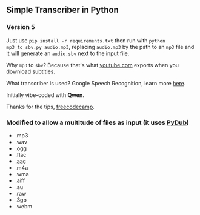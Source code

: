 ## Simple Transcriber in Python
### Version 5

Just use `pip install -r requirements.txt` then run with `python mp3_to_sbv.py audio.mp3`, replacing `audio.mp3` by the path to an `mp3` file and it will generate an `audio.sbv` next to the input file.

Why `mp3` to `sbv`? Because that's what [youtube.com](https://www.youtube.com/) exports when you download subtitles.

What transcriber is used? Google Speech Recognition, learn more [here](https://github.com/Uberi/speech_recognition/blob/master/examples/audio_transcribe.py).

Initially vibe-coded with **Qwen**.

Thanks for the tips, [freecodecamp](https://www.freecodecamp.org/news/python-requirementstxt-explained/).

### Modified to allow a multitude of files as input (it uses [PyDub](https://github.com/jiaaro/pydub))
- .mp3
- .wav
- .ogg
- .flac
- .aac
- .m4a
- .wma
- .aiff
- .au
- .raw
- .3gp
- .webm

